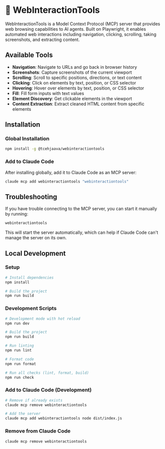 # 🦉 WebInteractionTools

WebInteractionTools is a Model Context Protocol (MCP) server that provides web browsing capabilities to AI agents. Built on Playwright, it enables automated web interactions including navigation, clicking, scrolling, taking screenshots, and extracting content.

## Available Tools

- **Navigation**: Navigate to URLs and go back in browser history
- **Screenshots**: Capture screenshots of the current viewport
- **Scrolling**: Scroll to specific positions, directions, or text content
- **Clicking**: Click on elements by text, position, or CSS selector
- **Hovering**: Hover over elements by text, position, or CSS selector
- **Fill**: Fill form inputs with text values
- **Element Discovery**: Get clickable elements in the viewport
- **Content Extraction**: Extract cleaned HTML content from specific elements

## Installation

### Global Installation

```bash
npm install -g @tcehjaava/webinteractiontools
```

### Add to Claude Code

After installing globally, add it to Claude Code as an MCP server:

```bash
claude mcp add webinteractiontools "webinteractiontools"
```

## Troubleshooting

If you have trouble connecting to the MCP server, you can start it manually by running:

```bash
webinteractiontools
```

This will start the server automatically, which can help if Claude Code can't manage the server on its own.

## Local Development

### Setup

```bash
# Install dependencies
npm install

# Build the project
npm run build
```

### Development Scripts

```bash
# Development mode with hot reload
npm run dev

# Build the project
npm run build

# Run linting
npm run lint

# Format code
npm run format

# Run all checks (lint, format, build)
npm run check
```

### Add to Claude Code (Development)

```bash
# Remove if already exists
claude mcp remove webinteractiontools

# Add the server
claude mcp add webinteractiontools node dist/index.js
```

### Remove from Claude Code

```bash
claude mcp remove webinteractiontools
```